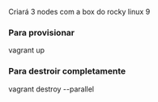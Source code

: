 Criará 3 nodes com a box do rocky linux 9

### Para provisionar ###
vagrant up

### Para destroir completamente ###
vagrant destroy --parallel